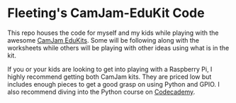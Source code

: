 # Fleeting's CamJam-EduKit Code

This repo houses the code for myself and my kids while playing with the awesome [CamJam EduKits](http://camjam.me/?page_id=618). Some will be following along with the worksheets while others will be playing with other ideas using what is in the kit.

If you or your kids are looking to get into playing with a Raspberry Pi, I highly recommend getting both CamJam kits. They are priced low but includes enough pieces to get a good grasp on using Python and GPIO. I also recommend diving into the Python course on [Codecademy](http://www.codecademy.com/).
